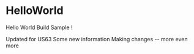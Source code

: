 HelloWorld
==========

Hello World Build Sample !

Updated for US63
Some new information
Making changes -- more even more
